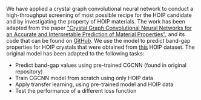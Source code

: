 We have applied a crystal graph convolutional neural network to conduct a high-throughput screening of most possible recipe for the HOIP candidate and by investigating the property of HOIP materials. The work has been adapted from the paper ["Crystal Graph Convolutional Neural Networks for an Accurate and Interpretable Prediction of Material Properties"](https://arxiv.org/abs/1710.10324), and its code that can be found on [GitHub](https://github.com/txie-93/cgcnn). We use the model to predict band-gap properties for HOIP crystals that were obtained from [this](https://www.nature.com/articles/sdata201757) HOIP dataset. The original model has been adapted to the following tasks:

- Predict band-gap values using pre-trained CGCNN (found in original repository)
- Train CGCNN model from scratch using only HOIP data
- Apply transfer learning, using pre-trained model and HOIP data
- Test the performance of a different loss function